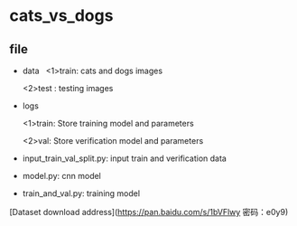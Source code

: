 # cats_vs_dogs
## file

- data
  
  <1>train: cats and dogs images
  
  <2>test : testing images
- logs
  
  <1>train: Store training model and parameters  
  
  <2>val:  Store verification model and parameters
- input_train_val_split.py: input train and verification data
- model.py: cnn model
- train_and_val.py: training model

[Dataset download address](https://pan.baidu.com/s/1bVFlwy 密码：e0y9)
